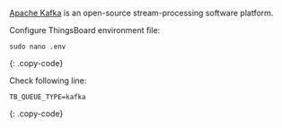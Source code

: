 [Apache Kafka](https://kafka.apache.org/) is an open-source stream-processing software platform.

Configure ThingsBoard environment file:

```text
sudo nano .env
```
{: .copy-code}

Check following line:

```.env
TB_QUEUE_TYPE=kafka
```
{: .copy-code}
